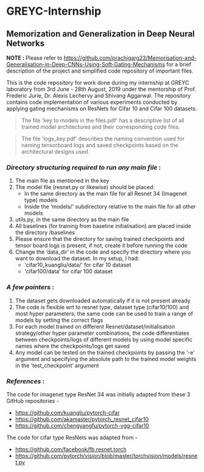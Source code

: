 # GREYC-Internship
## Memorization and Generalization in Deep Neural Networks  

**NOTE :** Please refer to https://github.com/prachigarg23/Memorisation-and-Generalisation-in-Deep-CNNs-Using-Soft-Gating-Mechanisms for a brief description of the project and simplified code repository of important files.   

This is the code repository for work done during my internship at GREYC laboratory from 3rd June - 28th August, 2019 under the mentorship of Prof. Frederic Jurie, Dr. Alexis Lechervy and Shivang Aggarwal. The repository contains code implementation of various experiments conducted by applying gating mechanisms on ResNets for Cifar 10 and Cifar 100 datasets.   

> The file 'key to models in the files.pdf' has a descriptive list of all trained model architectures and their corresponding code files. 

> The file 'logs_key.pdf' describes the naming convention used for naming tensorboard logs and saved checkpoints based on the architectural designs used. 


### *Directory structuring required to run any main file* :

1. The main file as mentioned in the key 
2. The model file (resnet.py or likewise) should be placed:
    * In the same directory as the main file for all Resnet 34 (Imagenet type) models
    * Inside the ‘models/' subdirectory relative to the main file for all other models 
3. utils.py, in the same directory as the main file 
4. All baselines (for training from baseline initialisation) are placed inside the directory /baselines 
5. Please ensure that the directory for saving trained checkpoints and tensor board logs is present, if not, create it before running the code
6. Change the ‘data_dir’ in the code and specify the directory where you want to download the dataset. In my setup, I had:
    * 'cifar10_kuangliu/data/' for cifar 10 dataset
    * 'cifar100/data' for cifar 100 dataset 
    
    
### *A few pointers* :

1. The dataset gets downloaded automatically if it is not present already
2. The code is flexible wrt to resnet type, dataset type (cifar10/100) and most hyper parameters; the same code can be used to train a range of models by setting the correct flags   
3. For each model trained on different Resnet/dataset/initialisation strategy/other hyper parameter combinations, the code differentiates between checkpoints/logs of different models by using model specific names where the checkpoints/logs get saved
4. Any model can be tested on the trained checkpoints by passing the ‘-e’ argument and specifying the absolute path to the trained model weights in the ’test_checkpoint’ argument 


### *References* :

The code for imagenet type ResNet 34 was initially adapted from these 3 GitHub repositories - 
* https://github.com/kuangliu/pytorch-cifar
* https://github.com/akamaster/pytorch_resnet_cifar10
* https://github.com/chengyangfu/pytorch-vgg-cifar10

The code for cifar type ResNets was adapted from -
* https://github.com/facebook/fb.resnet.torch
* https://github.com/pytorch/vision/blob/master/torchvision/models/resnet.py


